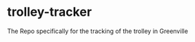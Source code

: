 trolley-tracker
===============

The Repo specifically for the tracking of the trolley in Greenville
